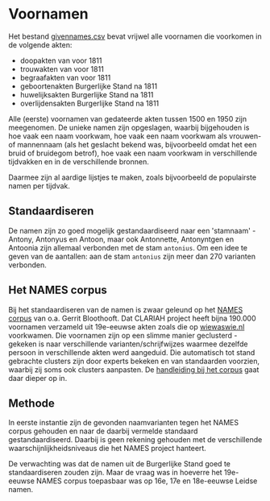 # Voornamen

Het bestand [givennames.csv](givennames.csv) bevat vrijwel alle voornamen die voorkomen in de volgende akten:

- doopakten van voor 1811
- trouwakten van voor 1811
- begraafakten van voor 1811
- geboortenakten Burgerlijke Stand na 1811
- huwelijksakten Burgerlijke Stand na 1811
- overlijdensakten Burgerlijke Stand na 1811

Alle (eerste) voornamen van gedateerde akten tussen 1500 en 1950 zijn meegenomen. De unieke namen zijn opgeslagen, waarbij bijgehouden is hoe vaak een naam voorkwam, hoe vaak een naam voorkwam als vrouwen- of mannennaam (als het geslacht bekend was, bijvoorbeeld omdat het een bruid of bruidegom betrof), hoe vaak een naam voorkwam in verschillende tijdvakken en in de verschillende bronnen.

Daarmee zijn al aardige lijstjes te maken, zoals bijvoorbeeld de populairste namen per tijdvak.

## Standaardiseren

De namen zijn zo goed mogelijk gestandaardiseerd naar een 'stamnaam' - Antony, Antonyus en Antoon, maar ook Antonnette, Antonyntgen en Antoonia zijn allemaal verbonden met de stam `antonius`. Om een idee te geven van de aantallen: aan de stam `antonius` zijn meer dan 270 varianten verbonden.

## Het NAMES corpus

Bij het standaardiseren van de namen is zwaar geleund op het [NAMES corpus](https://www.clariah.nl/projecten/research-pilots/names/names#abstract) van o.a. Gerrit Bloothooft. Dat CLARIAH project heeft bijna 190.000 voornamen verzameld uit 19e-eeuwse akten zoals die op [wiewaswie.nl](https://www.wiewaswie.nl/) voorkwamen. Die voornamen zijn op een slimme manier geclusterd - gekeken is naar verschillende varianten/schrijfwijzes waarmee dezelfde persoon in verschillende akten werd aangeduid. Die automatisch tot stand gebrachte clusters zijn door experts bekeken en van standaarden voorzien, waarbij zij soms ook clusters aanpasten. De [handleiding bij het corpus](http://www.gerritbloothooft.nl/Publications/NAMES%20corpus%201.1%20manual.pdf) gaat daar dieper op in.

## Methode

In eerste instantie zijn de gevonden naamvarianten tegen het NAMES corpus gehouden en naar de daarbij vermelde standaard gestandaardiseerd. Daarbij is geen rekening gehouden met de verschillende waarschijnlijkheidsniveaus die het NAMES project hanteert.

De verwachting was dat de namen uit de Burgerlijke Stand goed te standaardiseren zouden zijn. Maar de vraag was in hoeverre het 19e-eeuwse NAMES corpus toepasbaar was op 16e, 17e en 18e-eeuwse Leidse namen.




